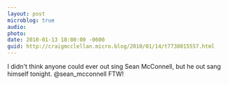 ```yaml
---
layout: post
microblog: true
audio: 
photo: 
date: 2010-01-13 18:00:00 -0600
guid: http://craigmcclellan.micro.blog/2010/01/14/t7738015557.html
---
```

I didn't think anyone could ever out sing Sean McConnell, but he out sang himself tonight. @sean_mcconnell FTW!
